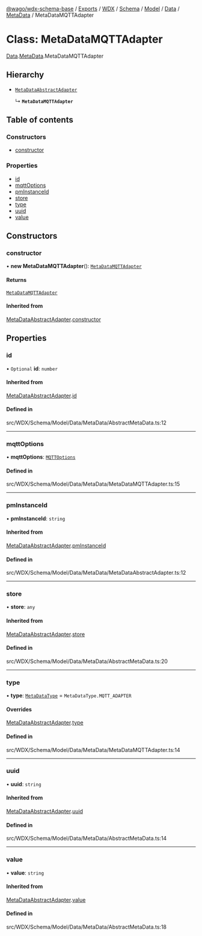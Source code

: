 [@wago/wdx-schema-base](../README.md) / [Exports](../modules.md) / [WDX](../modules/WDX.md) / [Schema](../modules/WDX.Schema.md) / [Model](../modules/WDX.Schema.Model.md) / [Data](../modules/WDX.Schema.Model.Data.md) / [MetaData](../modules/WDX.Schema.Model.Data.MetaData.md) / MetaDataMQTTAdapter

# Class: MetaDataMQTTAdapter

[Data](../modules/WDX.Schema.Model.Data.md).[MetaData](../modules/WDX.Schema.Model.Data.MetaData.md).MetaDataMQTTAdapter

## Hierarchy

- [`MetaDataAbstractAdapter`](WDX.Schema.Model.Data.MetaData.MetaDataAbstractAdapter.md)

  ↳ **`MetaDataMQTTAdapter`**

## Table of contents

### Constructors

- [constructor](WDX.Schema.Model.Data.MetaData.MetaDataMQTTAdapter.md#constructor)

### Properties

- [id](WDX.Schema.Model.Data.MetaData.MetaDataMQTTAdapter.md#id)
- [mqttOptions](WDX.Schema.Model.Data.MetaData.MetaDataMQTTAdapter.md#mqttoptions)
- [pmInstanceId](WDX.Schema.Model.Data.MetaData.MetaDataMQTTAdapter.md#pminstanceid)
- [store](WDX.Schema.Model.Data.MetaData.MetaDataMQTTAdapter.md#store)
- [type](WDX.Schema.Model.Data.MetaData.MetaDataMQTTAdapter.md#type)
- [uuid](WDX.Schema.Model.Data.MetaData.MetaDataMQTTAdapter.md#uuid)
- [value](WDX.Schema.Model.Data.MetaData.MetaDataMQTTAdapter.md#value)

## Constructors

### constructor

• **new MetaDataMQTTAdapter**(): [`MetaDataMQTTAdapter`](WDX.Schema.Model.Data.MetaData.MetaDataMQTTAdapter.md)

#### Returns

[`MetaDataMQTTAdapter`](WDX.Schema.Model.Data.MetaData.MetaDataMQTTAdapter.md)

#### Inherited from

[MetaDataAbstractAdapter](WDX.Schema.Model.Data.MetaData.MetaDataAbstractAdapter.md).[constructor](WDX.Schema.Model.Data.MetaData.MetaDataAbstractAdapter.md#constructor)

## Properties

### id

• `Optional` **id**: `number`

#### Inherited from

[MetaDataAbstractAdapter](WDX.Schema.Model.Data.MetaData.MetaDataAbstractAdapter.md).[id](WDX.Schema.Model.Data.MetaData.MetaDataAbstractAdapter.md#id)

#### Defined in

src/WDX/Schema/Model/Data/MetaData/AbstractMetaData.ts:12

___

### mqttOptions

• **mqttOptions**: [`MQTTOptions`](WDX.Schema.Model.Instance.DataAdapter.MQTTOptions.md)

#### Defined in

src/WDX/Schema/Model/Data/MetaData/MetaDataMQTTAdapter.ts:15

___

### pmInstanceId

• **pmInstanceId**: `string`

#### Inherited from

[MetaDataAbstractAdapter](WDX.Schema.Model.Data.MetaData.MetaDataAbstractAdapter.md).[pmInstanceId](WDX.Schema.Model.Data.MetaData.MetaDataAbstractAdapter.md#pminstanceid)

#### Defined in

src/WDX/Schema/Model/Data/MetaData/MetaDataAbstractAdapter.ts:12

___

### store

• **store**: `any`

#### Inherited from

[MetaDataAbstractAdapter](WDX.Schema.Model.Data.MetaData.MetaDataAbstractAdapter.md).[store](WDX.Schema.Model.Data.MetaData.MetaDataAbstractAdapter.md#store)

#### Defined in

src/WDX/Schema/Model/Data/MetaData/AbstractMetaData.ts:20

___

### type

• **type**: [`MetaDataType`](../enums/WDX.Schema.Model.Data.MetaData.MetaDataType.md) = `MetaDataType.MQTT_ADAPTER`

#### Overrides

[MetaDataAbstractAdapter](WDX.Schema.Model.Data.MetaData.MetaDataAbstractAdapter.md).[type](WDX.Schema.Model.Data.MetaData.MetaDataAbstractAdapter.md#type)

#### Defined in

src/WDX/Schema/Model/Data/MetaData/MetaDataMQTTAdapter.ts:14

___

### uuid

• **uuid**: `string`

#### Inherited from

[MetaDataAbstractAdapter](WDX.Schema.Model.Data.MetaData.MetaDataAbstractAdapter.md).[uuid](WDX.Schema.Model.Data.MetaData.MetaDataAbstractAdapter.md#uuid)

#### Defined in

src/WDX/Schema/Model/Data/MetaData/AbstractMetaData.ts:14

___

### value

• **value**: `string`

#### Inherited from

[MetaDataAbstractAdapter](WDX.Schema.Model.Data.MetaData.MetaDataAbstractAdapter.md).[value](WDX.Schema.Model.Data.MetaData.MetaDataAbstractAdapter.md#value)

#### Defined in

src/WDX/Schema/Model/Data/MetaData/AbstractMetaData.ts:18
